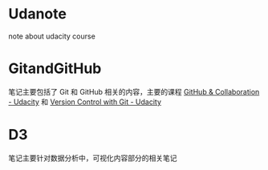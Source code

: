 # Udanote
note about udacity course

# GitandGitHub
笔记主要包括了 Git 和 GitHub 相关的内容，主要的课程 [GitHub & Collaboration - Udacity](https://classroom.udacity.com/courses/ud456) 和 [Version Control with Git - Udacity](https://classroom.udacity.com/courses/ud123)

# D3
笔记主要针对数据分析中，可视化内容部分的相关笔记
